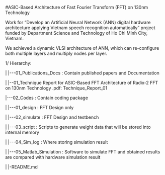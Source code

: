 #ASIC-Based Architecture of Fast Fourier Transform (FFT) on 130nm Technology

Work for “Develop an Artificial Neural Network (ANN) digital hardware architecture applying Vietnam speech recognition automatically” project funded by Department Science and Technology of Ho Chi
Minh City, Vietnam.

We achieved a dynamic VLSI architecture of ANN, which can re-configure both multiple layers and multiply nodes per layer. 

1/ Hierarchy:

|
|---01_Publications_Docs : Contain published papers and Documentation

|    |--01_Technique Report for ASIC-Based FFT Architecture of Radix-2 FFT on 130nm Technology .pdf: Technique_Report_01 

|---02_Codes : Contain coding package 

|    |---01_design : FFT Design only 
  
|    |---02_simulate : FFT Design and testbench 
 
|    |---03_script : Scripts to generate weight data that will be stored into internal memory 
  
|    |---04_Sim_log : Where storing simulation result
 
|    |---05_Matlab_Simulation : Software to simulate FFT and obtained results are compared with hardware simulation result

|
|-README.md

